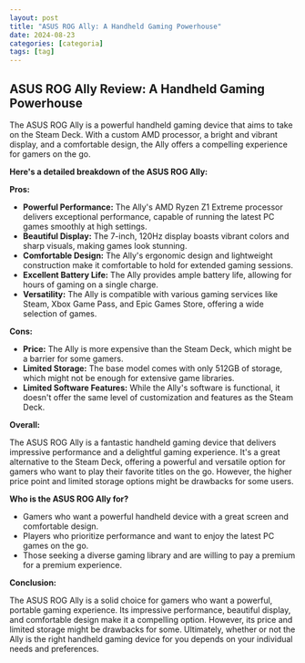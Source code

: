 ```yaml
---
layout: post
title: "ASUS ROG Ally: A Handheld Gaming Powerhouse"
date: 2024-08-23
categories: [categoria]
tags: [tag]
---
```


## ASUS ROG Ally Review: A Handheld Gaming Powerhouse

The ASUS ROG Ally is a powerful handheld gaming device that aims to take on the Steam Deck. With a custom AMD processor, a bright and vibrant display, and a comfortable design, the Ally offers a compelling experience for gamers on the go.

**Here's a detailed breakdown of the ASUS ROG Ally:**

**Pros:**

* **Powerful Performance:**  The Ally's AMD Ryzen Z1 Extreme processor delivers exceptional performance, capable of running the latest PC games smoothly at high settings. 
* **Beautiful Display:** The 7-inch, 120Hz display boasts vibrant colors and sharp visuals, making games look stunning. 
* **Comfortable Design:**  The Ally's ergonomic design and lightweight construction make it comfortable to hold for extended gaming sessions.
* **Excellent Battery Life:** The Ally provides ample battery life, allowing for hours of gaming on a single charge.
* **Versatility:**  The Ally is compatible with various gaming services like Steam, Xbox Game Pass, and Epic Games Store, offering a wide selection of games. 

**Cons:**

* **Price:** The Ally is more expensive than the Steam Deck, which might be a barrier for some gamers.
* **Limited Storage:** The base model comes with only 512GB of storage, which might not be enough for extensive game libraries.
* **Limited Software Features:**  While the Ally's software is functional, it doesn't offer the same level of customization and features as the Steam Deck.

**Overall:**

The ASUS ROG Ally is a fantastic handheld gaming device that delivers impressive performance and a delightful gaming experience. It's a great alternative to the Steam Deck, offering a powerful and versatile option for gamers who want to play their favorite titles on the go. However, the higher price point and limited storage options might be drawbacks for some users. 

**Who is the ASUS ROG Ally for?**

* Gamers who want a powerful handheld device with a great screen and comfortable design.
* Players who prioritize performance and want to enjoy the latest PC games on the go.
* Those seeking a diverse gaming library and are willing to pay a premium for a premium experience.

**Conclusion:**

The ASUS ROG Ally is a solid choice for gamers who want a powerful, portable gaming experience.  Its impressive performance, beautiful display, and comfortable design make it a compelling option.  However, its price and limited storage might be drawbacks for some. Ultimately, whether or not the Ally is the right handheld gaming device for you depends on your individual needs and preferences.